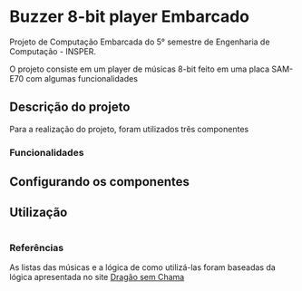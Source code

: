 # Buzzer 8-bit player Embarcado
Projeto de Computação Embarcada do 5° semestre de Engenharia de Computação - INSPER.

 O projeto consiste em um player de músicas 8-bit feito em uma placa SAM-E70 com algumas funcionalidades

## Descrição do projeto

Para a realização do projeto, foram utilizados três componentes

### Funcionalidades


## Configurando os componentes


## Utilização 

#
### Referências
As listas das músicas e a lógica de como utilizá-las foram baseadas da lógica apresentada no site [Dragão sem Chama](https://dragaosemchama.com/en/2019/02/songs-for-arduino/)


<!--stackedit_data:
eyJoaXN0b3J5IjpbMTkxMDQ0OTMyMCwzMzE0OTk4MTEsLTExNz
kxMDA5MzMsLTI5MjQyOTk5MywxMjIyNjc3OTYzLDE4MDQ2NzIx
MTEsMTc5MjIxMDQ4MF19
-->
